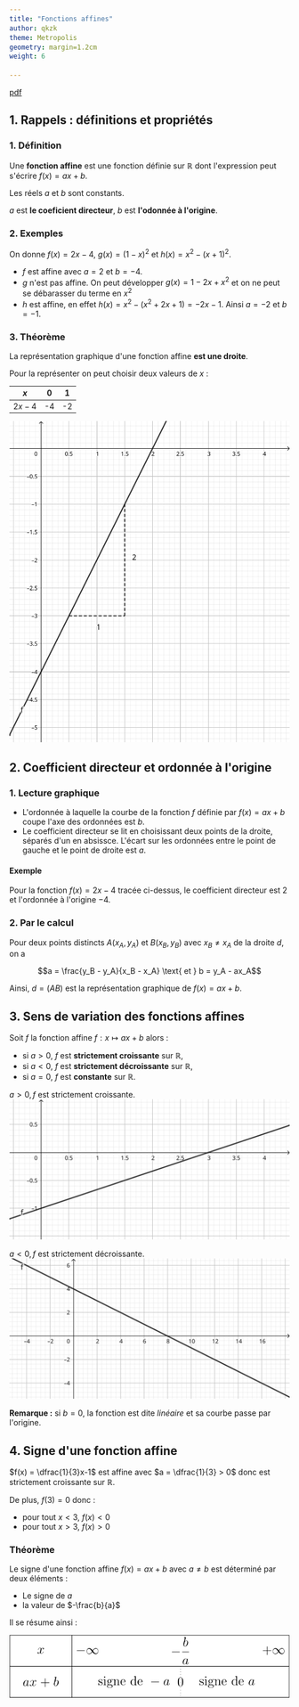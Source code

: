 ```yaml
---
title: "Fonctions affines"
author: qkzk
theme: Metropolis
geometry: margin=1.2cm
weight: 6

---
```


[pdf](./06_fonctions_affines.pdf)

## 1. Rappels : définitions et propriétés

### 1. Définition

Une **fonction affine** est une fonction définie sur $\mathbb{R}$ dont l'expression
peut s'écrire $f(x)=ax+b$.

Les réels $a$ et $b$ sont constants.

$a$ est **le coeficient directeur**, $b$ est **l'odonnée à l'origine**.


### 2. Exemples

On donne $f(x) = 2x - 4$, $g(x) = (1 -x)^2$ et $h(x) = x^2 - (x+1)^2$.

* $f$ est affine avec $a = 2$ et $b = -4$.
* $g$ n'est pas affine. On peut développer $g(x) = 1 -2x + x^2$ et on ne peut se débarasser du terme en $x^2$
* $h$ est affine, en effet $h(x)=x^2 - (x^2 + 2x+1)=-2x-1$. Ainsi $a=-2$ et $b=-1$.

### 3. Théorème

La représentation graphique d'une fonction affine **est une droite**.

Pour la représenter on peut choisir deux valeurs de $x$ :

| $x$    | 0  | 1  |
|--------|----|----|
| $2x-4$ | -4 | -2 |


![fig 1](./fig1.svg)

## 2. Coefficient directeur et ordonnée à l'origine

### 1. Lecture graphique

* L'ordonnée à laquelle la courbe de la fonction $f$ définie par $f(x)=ax+b$ coupe l'axe des ordonnées est $b$.
* Le coefficient directeur se lit en choisissant deux points de la droite, séparés d'un en absissce. L'écart sur les ordonnées entre le point de gauche et le point de droite est $a$.

#### Exemple 

Pour la fonction $f(x) = 2x-4$ tracée ci-dessus, le coefficient directeur est $2$ et l'ordonnée à l'origine $-4$.

### 2. Par le calcul

Pour deux points distincts $A(x_A, y_A)$ et $B(x_B, y_B)$ avec $x_B \neq x_A$ de la droite $d$, on a 

$$a = \frac{y_B - y_A}{x_B - x_A} \text{ et } b = y_A - ax_A$$

Ainsi, $d = (AB)$ est la représentation graphique de $f(x) = ax+b$.

## 3. Sens de variation des fonctions affines

Soit $f$ la fonction affine $f: x \mapsto ax+b$ alors :

* si $a>0$, $f$ est **strictement croissante** sur $\mathbb{R}$,
* si $a<0$, $f$ est **strictement décroissante** sur $\mathbb{R}$,
* si $a=0$, $f$ est **constante** sur $\mathbb{R}$.


$a > 0, f$ est strictement croissante.
![fig 2](./fig2.svg) 

$a < 0, f$ est strictement décroissante.
![fig 3](./fig3.svg)

**Remarque :** si $b=0$, la fonction est dite _linéaire_ et sa courbe passe par l'origine.

## 4. Signe d'une fonction affine

$f(x) = \dfrac{1}{3}x-1$ est affine avec $a = \dfrac{1}{3} > 0$ donc est strictement croissante sur $\mathbb{R}$. 

De plus, $f(3) = 0$ donc :

* pour tout $x < 3$, $f(x) < 0$
* pour tout $x > 3$, $f(x) > 0$


### Théorème 

Le signe d'une fonction affine $f(x) = ax+b$ avec $a\neq b$ est déterminé par deux éléments :

* Le signe de $a$
* la valeur de $-\frac{b}{a}$

Il se résume ainsi :

![tableau de signe](./tableau_signe.png)

